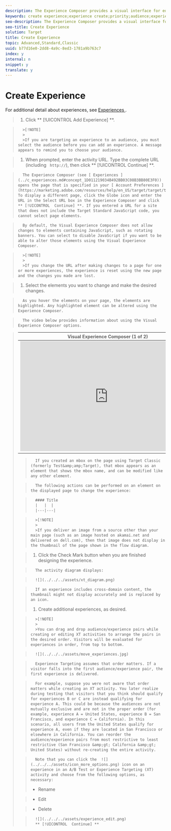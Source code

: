 ```yaml
---
description: The Experience Composer provides a visual interface for editing the experiences on your page.
keywords: create experience;experience create;priority;audience;experience;visual experience composer
seo-description: The Experience Composer provides a visual interface for editing the experiences on your page.
seo-title: Create Experience
solution: Target
title: Create Experience
topic: Advanced,Standard,Classic
uuid: b77d16e0-2dd8-4a9c-8ed3-1781a9b763c7
index: y
internal: n
snippet: y
translate: y
---
```


# Create Experience

For additional detail about experiences, see [ Experiences ](../c_experiences.md#concept_A2E10F6AFB3D4AEAB6951EE14688848D). 

>1. Click ** [!UICONTROL  Add Experience] **.


>       >[!NOTE]
>       >
>       >If you are targeting an experience to an audience, you must select the audience before you can add an experience. A message appears to remind you to choose your audience.

>1. When prompted, enter the activity URL. Type the complete URL (including ` http://`), then click ** [!UICONTROL  Continue] **.

>       The Experience Composer (see [ Experiences ](../c_experiences.md#concept_1D011219034B492BB03C08B3BB80E3F0)) opens the page that is specified in your [ Account Preferences ](https://marketing.adobe.com/resources/help/en_US/target/target/t_account_preferences.html). To display a different page, click the Globe icon and enter the URL in the Select URL box in the Experience Composer and click ** [!UICONTROL  Continue] **. If you entered a URL for a site that does not include the Target Standard JavaScript code, you cannot select page elements. 

>       By default, the Visual Experience Composer does not allow changes to elements containing JavaScript, such as rotating banners. You can select to disable JavaScript if you want to be able to alter those elements using the Visual Experience Composer. 


>       >[!NOTE]
>       >
>       >If you change the URL after making changes to a page for one or more experiences, the experience is reset using the new page and the changes you made are lost.

>1. Select the elements you want to change and make the desired changes.

>       As you hover the elements on your page, the elements are highlighted. Any highlighted element can be altered using the Experience Composer. 

>       The video below provides information about using the Visual Experience Composer options. 



>    <table id="table_A3A70CC0C9F54131BB9F098B4DA8C9D6"> 
 <thead> 
  <tr> 
   <th class="entry" colspan="2"> Visual Experience Composer (1 of 2) </th> 
   <th colname="col3" class="entry"> 7:17 </th> 
  </tr> 
 </thead>
 <tbody> 
  <tr> 
   <td colspan="2"> 
    <div width="550" class="video-iframe"> 
     <iframe src="https://www.youtube.com/embed/2KUDgu6Mscg/" frameborder="0" webkitallowfullscreen="true" mozallowfullscreen="true" oallowfullscreen="true" msallowfullscreen="true" allowfullscreen="allowfullscreen" scrolling="no" width="550" height="345">https://www.youtube.com/embed/2KUDgu6Mscg/</iframe>
    </div> </td> 
   <td colname="col3"> <p> 
     <ul id="ul_FF4FEC7BC7A34461BAA54FBE18A8E63B"> 
      <li id="li_7D6D4CB2E771430F84D2B658F8611532">Change the content of a page </li> 
      <li id="li_745F20CC95DF4BE48173991CB42EC50A">Change the layout of a page </li> 
     </ul> </p> </td> 
  </tr> 
 </tbody> 
</table>

>       If you created an mbox on the page using Target Classic (formerly Test&amp;amp;Target), that mbox appears as an element that shows the mbox name, and can be modified like any other element. 

>       The following actions can be performed on an element on the displayed page to change the experience: 



>       #### Title
>       |   |  |
>       |---|---|


>       >[!NOTE]
>       >
>       >If you deliver an image from a source other than your main page (such as an image hosted on akamai.net and delivered on dell.com), then that image does not display in the thumbnail of the page shown in the flow diagram.

>1. Click the Check Mark button when you are finished designing the experience.

>       The activity diagram displays: 

>       ![](../../../assets/xt_diagram.png) 

>       If an experience includes cross-domain content, the thumbnail might not display accurately and is replaced by an icon. 
>1. Create additional experiences, as desired.


>       >[!NOTE]
>       >
>       >You can drag and drop audience/experience pairs while creating or editing XT activities to arrange the pairs in the desired order. Visitors will be evaluated for experiences in order, from top to bottom.


>       ![](../../../assets/move_experiences.jpg) 

>       Experience Targeting assumes that order matters. If a visitor falls into the first audience/experience pair, the first experience is delivered. 

>       For example, suppose you were not aware that order matters while creating an XT activity. You later realize during testing that visitors that you think should qualify for experiences B or C are instead qualifying for experience A. This could be because the audiences are not mutually exclusive and are not in the proper order (for example, experience A = United States, experience B = San Francisco, and experience C = California). In this scenario, all users from the United States qualify for experience A, even if they are located in San Francisco or elsewhere in California. You can reorder the audience/experience pairs from most restrictive to least restrictive (San Francisco &amp;gt; California &amp;gt; United States) without re-creating the entire activity. 

>       Note that you can click the  ![](../../../assets/icon_more_options.png) icon on an experience in an A/B Test or Experience Targeting (XT) activity and choose from the following options, as necessary: 
>    
>    * Rename 

>    * Edit 

>    * Delete 

>       ![](../../../assets/experience_edit.png) 
>       ** [!UICONTROL  Continue] **